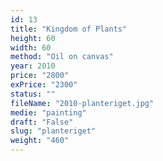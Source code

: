 ```yaml
---
id: 13
title: "Kingdom of Plants"
height: 60
width: 60
method: "Oil on canvas"
year: 2010
price: "2800"
exPrice: "2300"
status: ""
fileName: "2010-planteriget.jpg"
medie: "painting"
draft: "False"
slug: "planteriget"
weight: "460"
---
```

